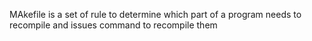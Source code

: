 MAkefile is a set of rule to determine which part of a program needs to recompile and issues command to recompile them 

